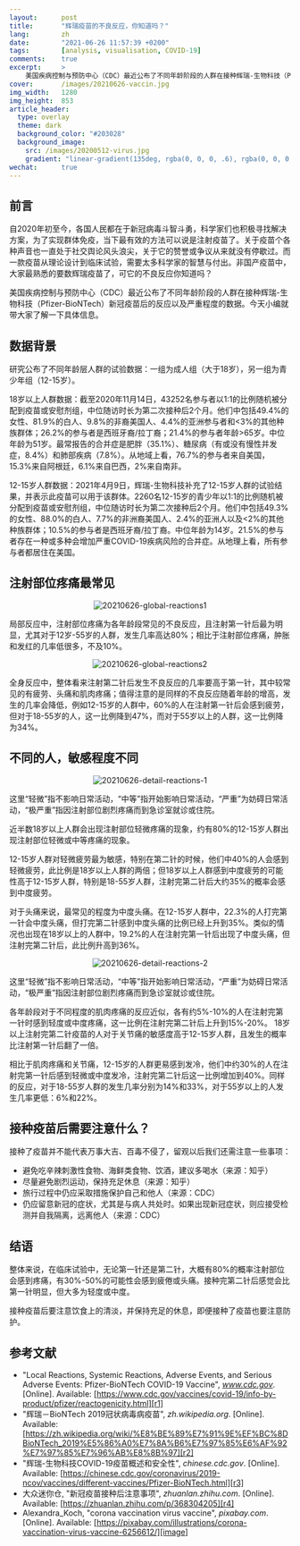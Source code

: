 ```yaml
---
layout:      post
title:       "辉瑞疫苗的不良反应，你知道吗？"
lang:        zh
date:        "2021-06-26 11:57:39 +0200"
tags:        [analysis, visualisation, COVID-19]
comments:    true
excerpt:     >
    美国疾病控制与预防中心（CDC）最近公布了不同年龄阶段的人群在接种辉瑞-生物科技（Pfizer-BioNTech）新冠疫苗后的反应以及严重程度的数据。今天小编就带大家了解一下具体信息。
cover:       /images/20210626-vaccin.jpg
img_width:   1280
img_height:  853
article_header:
  type: overlay
  theme: dark
  background_color: "#203028"
  background_image:
    src: /images/20200512-virus.jpg
    gradient: "linear-gradient(135deg, rgba(0, 0, 0, .6), rgba(0, 0, 0, .4))"
wechat:      true
---
```

## 前言
自2020年初至今，各国人民都在于新冠病毒斗智斗勇，科学家们也积极寻找解决方案，为了实现群体免疫，当下最有效的方法可以说是注射疫苗了。关于疫苗个各种声音也一直处于社交舆论风头浪尖，关于它的赞誉或争议从来就没有停歇过。而一款疫苗从理论设计到临床试验，需要太多科学家的智慧与付出。非国产疫苗中，大家最熟悉的要数辉瑞疫苗了，可它的不良反应你知道吗？

美国疾病控制与预防中心（CDC）最近公布了不同年龄阶段的人群在接种辉瑞-生物科技（Pfizer-BioNTech）新冠疫苗后的反应以及严重程度的数据。今天小编就带大家了解一下具体信息。

## 数据背景
研究公布了不同年龄层人群的试验数据：一组为成人组（大于18岁），另一组为青少年组（12-15岁）。

18岁以上人群数据：截至2020年11月14日，43252名参与者以1:1的比例随机被分配到疫苗或安慰剂组，中位随访时长为第二次接种后2个月。他们中包括49.4%的女性、81.9%的白人、9.8%的非裔美国人、4.4%的亚洲参与者和<3%的其他种族群体；26.2%的参与者是西班牙裔/拉丁裔；21.4%的参与者年龄>65岁。中位年龄为51岁。最常报告的合并症是肥胖（35.1%）、糖尿病（有或没有慢性并发症，8.4%）和肺部疾病（7.8%）。从地域上看，76.7%的参与者来自美国，15.3%来自阿根廷，6.1%来自巴西，2%来自南非。

12-15岁人群数据：2021年4月9日，辉瑞-生物科技补充了12-15岁人群的试验结果，并表示此疫苗可以用于该群体。2260名12-15岁的青少年以1:1的比例随机被分配到疫苗或安慰剂组，中位随访时长为第二次接种后2个月。他们中包括49.3%的女性、88.0%的白人、7.7%的非洲裔美国人、2.4%的亚洲人以及<2%的其他种族群体；10.5%的参与者是西班牙裔/拉丁裔。中位年龄为14岁。21.5%的参与者存在一种或多种会增加严重COVID-19疾病风险的合并症。从地理上看，所有参与者都居住在美国。

## 注射部位疼痛最常见

<p align="center">
  <img alt="20210626-global-reactions1"
  src="{{ site.baseurl }}/images/20210626-global-reactions1.png"/>
</p>

局部反应中，注射部位疼痛为各年龄段常见的不良反应，且注射第一针后最为明显，尤其对于12岁-55岁的人群，发生几率高达80%；相比于注射部位疼痛，肿胀和发红的几率低很多，不及10%。

<p align="center">
  <img alt="20210626-global-reactions2"
  src="{{ site.baseurl }}/images/20210626-global-reactions2.png"/>
</p>

全身反应中，整体看来注射第二针后发生不良反应的几率要高于第一针，其中较常见的有疲劳、头痛和肌肉疼痛；值得注意的是同样的不良反应随着年龄的增高，发生的几率会降低，例如12-15岁的人群中，60%的人在注射第一针后会感到疲劳，但对于18-55岁的人，这一比例降到47%，而对于55岁以上的人群，这一比例降为34%。

## 不同的人，敏感程度不同

<p align="center">
  <img alt="20210626-detail-reactions-1"
  src="{{ site.baseurl }}/images/20210626-detail-reactions-1.png"/>
</p>

这里“轻微”指不影响日常活动，“中等”指开始影响日常活动，“严重”为妨碍日常活动，“极严重”指因注射部位剧烈疼痛而到急诊室就诊或住院。

近半数18岁以上人群会出现注射部位轻微疼痛的现象，约有80%的12-15岁人群出现注射部位轻微或中等疼痛的现象。

12-15岁人群对轻微疲劳最为敏感，特别在第二针的时候，他们中40%的人会感到轻微疲劳，此比例是18岁以上人群的两倍；但18岁以上人群感到中度疲劳的可能性高于12-15岁人群，特别是18-55岁人群，注射完第二针后大约35%的概率会感到中度疲劳。

对于头痛来说，最常见的程度为中度头痛。在12-15岁人群中，22.3%的人打完第一针会中度头痛，但打完第二针感到中度头痛的比例已经上升到35%。类似的情况也出现在18岁以上的人群中，19.2%的人在注射完第一针后出现了中度头痛，但注射完第二针后，此比例升高到36%。

<p align="center">
  <img alt="20210626-detail-reactions-2"
  src="{{ site.baseurl }}/images/20210626-detail-reactions-2.png"/>
</p>

这里“轻微”指不影响日常活动，“中等”指开始影响日常活动，“严重”为妨碍日常活动，“极严重”指因注射部位剧烈疼痛而到急诊室就诊或住院。

各年龄段对于不同程度的肌肉疼痛的反应近似，各有约5%-10%的人在注射完第一针时感到轻度或中度疼痛，这一比例在注射完第二针后上升到15%-20%。
18岁以上注射完第二针疫苗的人对于关节痛的敏感度高于12-15岁人群，且发生的概率比注射第一针后翻了一倍。

相比于肌肉疼痛和关节痛，12-15岁的人群更易感到发冷，他们中约30%的人在注射完第一针后感到轻微或中度发冷，注射完第二针后这一比例增加到40%。同样的反应，对于18-55岁人群的发生几率分别为14%和33%，对于55岁以上的人发生几率更低：6%和22%。

## 接种疫苗后需要注意什么？
接种了疫苗并不能代表万事大吉、百毒不侵了，留观以后我们还需注意一些事项：
- 避免吃辛辣刺激性食物、海鲜类食物、饮酒，建议多喝水（来源：知乎）
- 尽量避免剧烈运动，保持充足休息（来源：知乎）
- 旅行过程中仍应采取措施保护自己和他人（来源：CDC）
- 仍应留意新冠的症状，尤其是与病人共处时。如果出现新冠症状，则应接受检测并自我隔离，远离他人（来源：CDC）

## 结语
整体来说，在临床试验中，无论第一针还是第二针，大概有80%的概率注射部位会感到疼痛，有30%-50%的可能性会感到疲倦或头痛。接种完第二针后感觉会比第一针明显，但大多为轻度或中度。

接种疫苗后要注意饮食上的清淡，并保持充足的休息，即便接种了疫苗也要注意防护。


## 参考文献
- "Local Reactions, Systemic Reactions, Adverse Events, and Serious Adverse Events: Pfizer-BioNTech COVID-19 Vaccine", _www.cdc.gov_. [Online]. Available: [https://www.cdc.gov/vaccines/covid-19/info-by-product/pfizer/reactogenicity.html][r1]
- "辉瑞－BioNTech 2019冠状病毒病疫苗", _zh.wikipedia.org_. [Online]. Available: [https://zh.wikipedia.org/wiki/%E8%BE%89%E7%91%9E%EF%BC%8DBioNTech_2019%E5%86%A0%E7%8A%B6%E7%97%85%E6%AF%92%E7%97%85%E7%96%AB%E8%8B%97][r2]
- "辉瑞-生物科技COVID-19疫苗概述和安全性", _chinese.cdc.gov_. [Online]. Available: [https://chinese.cdc.gov/coronavirus/2019-ncov/vaccines/different-vaccines/Pfizer-BioNTech.html][r3]
- 大众迷你仓, "新冠疫苗接种后注意事项", _zhuanlan.zhihu.com_. [Online]. Available: [https://zhuanlan.zhihu.com/p/368304205][r4]
- Alexandra_Koch, "corona vaccination virus vaccine", _pixabay.com_. [Online]. Available: [https://pixabay.com/illustrations/corona-vaccination-virus-vaccine-6256612/][image]

[r1]: https://www.cdc.gov/vaccines/covid-19/info-by-product/pfizer/reactogenicity.html
[r2]: https://zh.wikipedia.org/wiki/%E8%BE%89%E7%91%9E%EF%BC%8DBioNTech_2019%E5%86%A0%E7%8A%B6%E7%97%85%E6%AF%92%E7%97%85%E7%96%AB%E8%8B%97
[r3]: https://chinese.cdc.gov/coronavirus/2019-ncov/vaccines/different-vaccines/Pfizer-BioNTech.html
[r4]: https://zhuanlan.zhihu.com/p/368304205
[image]: https://pixabay.com/illustrations/corona-vaccination-virus-vaccine-6256612/
